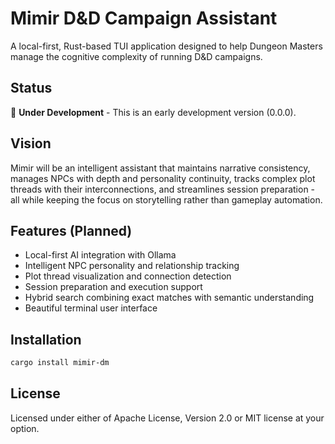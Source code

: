 # Mimir D&D Campaign Assistant

A local-first, Rust-based TUI application designed to help Dungeon Masters manage the cognitive complexity of running D&D campaigns.

## Status

🚧 **Under Development** - This is an early development version (0.0.0).

## Vision

Mimir will be an intelligent assistant that maintains narrative consistency, manages NPCs with depth and personality continuity, tracks complex plot threads with their interconnections, and streamlines session preparation - all while keeping the focus on storytelling rather than gameplay automation.

## Features (Planned)

- Local-first AI integration with Ollama
- Intelligent NPC personality and relationship tracking  
- Plot thread visualization and connection detection
- Session preparation and execution support
- Hybrid search combining exact matches with semantic understanding
- Beautiful terminal user interface

## Installation

```bash
cargo install mimir-dm
```

## License

Licensed under either of Apache License, Version 2.0 or MIT license at your option.